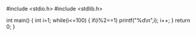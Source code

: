 #include <stdio.h>
#include <stdlib.h>

int main()
{
    int i=1;
    while(i<=100)
    {
        if(i%2==1)
            printf("%d\n",i);
        i++;
    }
    return 0;
}
